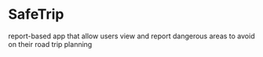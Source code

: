 # SafeTrip
report-based app that allow users view and report dangerous areas to avoid on their road trip planning 

